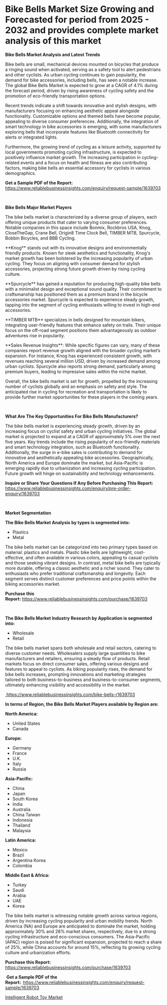 <p><h1>Bike Bells Market Size Growing and Forecasted for period from 2025 - 2032 and provides complete market analysis of this market</h1></p><p><strong>Bike Bells Market Analysis and Latest Trends</strong></p>
<p><p>Bike bells are small, mechanical devices mounted on bicycles that produce a ringing sound when activated, serving as a safety tool to alert pedestrians and other cyclists. As urban cycling continues to gain popularity, the demand for bike accessories, including bells, has seen a notable increase. The global Bike Bells Market is expected to grow at a CAGR of 4.1% during the forecast period, driven by rising awareness of cycling safety and the promotion of eco-friendly transportation options.</p><p>Recent trends indicate a shift towards innovative and stylish designs, with manufacturers focusing on enhancing aesthetic appeal alongside functionality. Customizable options and themed bells have become popular, appealing to diverse consumer preferences. Additionally, the integration of smart technology in bike accessories is emerging, with some manufacturers exploring bells that incorporate features like Bluetooth connectivity for alerts or integrated lights.</p><p>Furthermore, the growing trend of cycling as a leisure activity, supported by local governments promoting cycling infrastructure, is expected to positively influence market growth. The increasing participation in cycling-related events and a focus on health and fitness are also contributing factors, making bike bells an essential accessory for cyclists in various demographics.</p></p>
<p><strong>Get a Sample PDF of the Report:&nbsp;</strong> <a href="https://www.reliablebusinessinsights.com/enquiry/request-sample/1639703?utm_campaign=3298&utm_medium=2&utm_source=Github&utm_content=ia&utm_term=05042025&utm_id=bike-bells">https://www.reliablebusinessinsights.com/enquiry/request-sample/1639703</a></p>
<p>&nbsp;</p>
<p><strong>Bike Bells Major Market Players</strong></p>
<p><p>The bike bells market is characterized by a diverse group of players, each offering unique products that cater to varying consumer preferences. Notable companies in this space include Bonmix, Rockbros USA, Knog, CloseTheGap, Crane Bell, Origin8 Time Clock Bell, TIMBER MTB, Spurcycle, Bobbin Bicycles, and BBB Cycling.</p><p>**Knog** stands out with its innovative designs and environmentally friendly products. Known for sleek aesthetics and functionality, Knog's market growth has been bolstered by the increasing popularity of urban cycling. They focus on aligning with consumer demand for stylish accessories, projecting strong future growth driven by rising cycling culture.</p><p>**Spurcycle** has gained a reputation for producing high-quality bike bells with a minimalist design and exceptional sound quality. Their commitment to craftsmanship has positioned them as a premium brand in the bicycle accessories market. Spurcycle is expected to experience steady growth, tapping into the segment of cycling enthusiasts willing to invest in high-end accessories.</p><p>**TIMBER MTB** specializes in bells designed for mountain bikers, integrating user-friendly features that enhance safety on trails. Their unique focus on the off-road segment positions them advantageously as outdoor adventures rise in popularity.</p><p>**Sales Revenue Insights**: While specific figures can vary, many of these companies report revenue growth aligned with the broader cycling market’s expansion. For instance, Knog has experienced consistent growth, with revenues reaching several million USD, driven by increased demand among urban cyclists. Spurcycle also reports strong demand, particularly among premium buyers, leading to impressive sales within the niche market. </p><p>Overall, the bike bells market is set for growth, propelled by the increasing number of cyclists globally and an emphasis on safety and style. The anticipated rise in cycling for recreation and transportation is likely to provide further market opportunities for these players in the coming years.</p></p>
<p>&nbsp;</p>
<p><strong>What Are The Key Opportunities For Bike Bells Manufacturers?</strong></p>
<p><p>The bike bells market is experiencing steady growth, driven by an increasing focus on cyclist safety and urban cycling initiatives. The global market is projected to expand at a CAGR of approximately 5% over the next five years. Key trends include the rising popularity of eco-friendly materials and smart technology integration, such as Bluetooth functionality. Additionally, the surge in e-bike sales is contributing to demand for innovative and aesthetically appealing bike accessories. Geographically, North America and Europe dominate the market, but Asia-Pacific is emerging rapidly due to urbanization and increasing cycling participation. Future growth will hinge on sustainability and technology enhancements.</p></p>
<p><strong>Inquire or Share Your Questions If Any Before Purchasing This Report:</strong> <a href="https://www.reliablebusinessinsights.com/enquiry/pre-order-enquiry/1639703?utm_campaign=3298&utm_medium=2&utm_source=Github&utm_content=ia&utm_term=05042025&utm_id=bike-bells">https://www.reliablebusinessinsights.com/enquiry/pre-order-enquiry/1639703</a></p>
<p>&nbsp;</p>
<p><strong>Market Segmentation</strong></p>
<p><strong>The Bike Bells Market Analysis by types is segmented into:</strong></p>
<p><ul><li>Plastics</li><li>Metal</li></ul></p>
<p><p>The bike bells market can be categorized into two primary types based on material: plastics and metals. Plastic bike bells are lightweight, cost-effective, and often available in various colors, appealing to casual cyclists and those seeking vibrant designs. In contrast, metal bike bells are typically more durable, offering a classic aesthetic and a richer sound. They cater to enthusiasts who prefer traditional craftsmanship and longevity. Each segment serves distinct customer preferences and price points within the biking accessories market.</p></p>
<p><strong>Purchase this Report:&nbsp;</strong><a href="https://www.reliablebusinessinsights.com/purchase/1639703?utm_campaign=3298&utm_medium=2&utm_source=Github&utm_content=ia&utm_term=05042025&utm_id=bike-bells">https://www.reliablebusinessinsights.com/purchase/1639703</a></p>
<p>&nbsp;</p>
<p><strong>The Bike Bells Market Industry Research by Application is segmented into:</strong></p>
<p><ul><li>Wholesale</li><li>Retail</li></ul></p>
<p><p>The bike bells market spans both wholesale and retail sectors, catering to diverse customer needs. Wholesalers supply large quantities to bike manufacturers and retailers, ensuring a steady flow of products. Retail markets focus on direct consumer sales, offering various designs and features to appeal to cyclists. As biking popularity rises, the demand for bike bells increases, prompting innovations and marketing strategies tailored to both business-to-business and business-to-consumer segments, ultimately enhancing visibility and accessibility in the market.</p></p>
<p><a href="https://www.reliablebusinessinsights.com/bike-bells-r1639703?utm_campaign=3298&utm_medium=2&utm_source=Github&utm_content=ia&utm_term=05042025&utm_id=bike-bells">&nbsp;https://www.reliablebusinessinsights.com/bike-bells-r1639703</a></p>
<p><strong>In terms of Region, the Bike Bells Market Players available by Region are:</strong></p>
<p>
    <p> <strong> North America: </strong>
        <ul>
            <li>United States</li>
            <li>Canada</li>
        </ul>
        </p> 
    <p> <strong> Europe: </strong>
        <ul>
            <li>Germany</li>
            <li>France</li>
            <li>U.K.</li>
            <li>Italy</li>
            <li>Russia</li>
        </ul>
        </p> 
    <p> <strong> Asia-Pacific: </strong>
        <ul>
            <li>China</li>
            <li>Japan</li>
            <li>South Korea</li>
            <li>India</li>
            <li>Australia</li>
            <li>China Taiwan</li>
            <li>Indonesia</li>
            <li>Thailand</li>
            <li>Malaysia</li>
        </ul>
        </p> 
    <p> <strong> Latin America: </strong>
        <ul>
            <li>Mexico</li>
            <li>Brazil</li>
            <li>Argentina Korea</li>
            <li>Colombia</li>
        </ul>
        </p> 
    <p> <strong> Middle East & Africa: </strong>
        <ul>
            <li>Turkey</li>
            <li>Saudi</li>
            <li>Arabia</li>
            <li>UAE</li>
            <li>Korea</li>
        </ul>
    </p>
    </p>
<p><p>The bike bells market is witnessing notable growth across various regions, driven by increasing cycling popularity and urban mobility trends. North America (NA) and Europe are anticipated to dominate the market, holding approximately 30% and 28% market shares, respectively, due to a strong cycling infrastructure and eco-conscious consumers. The Asia-Pacific (APAC) region is poised for significant expansion, projected to reach a share of 25%, while China accounts for around 15%, reflecting its growing cycling culture and urbanization efforts.</p></p>
<p><strong>Purchase this Report: </strong><a href="https://www.reliablebusinessinsights.com/purchase/1639703?utm_campaign=3298&utm_medium=2&utm_source=Github&utm_content=ia&utm_term=05042025&utm_id=bike-bells">https://www.reliablebusinessinsights.com/purchase/1639703</a></p>
<p>&nbsp;<strong>Get a Sample PDF of the Report:&nbsp;&nbsp;</strong><a href="https://www.reliablebusinessinsights.com/enquiry/request-sample/1639703?utm_campaign=3298&utm_medium=2&utm_source=Github&utm_content=ia&utm_term=05042025&utm_id=bike-bells">https://www.reliablebusinessinsights.com/enquiry/request-sample/1639703</a></p>
<p><strong></strong></p>
<p><p><a href="https://github.com/wynonachirei9/Market-Research-Report-List-1/blob/main/intelligent-robot-toy-market.md?utm_campaign=3298&utm_medium=2&utm_source=Github&utm_content=ia&utm_term=05042025&utm_id=bike-bells">Intelligent Robot Toy Market</a></p></p>